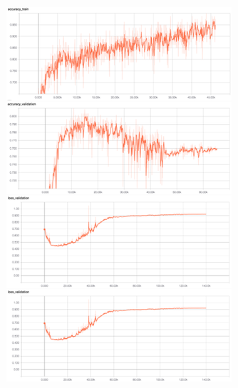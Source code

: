![Alt_text](./acc_train.png)
![Alt_text](./acc_val.png)
![Alt_text](./loss_val.png)
![Alt_text](./loss_val.png)
